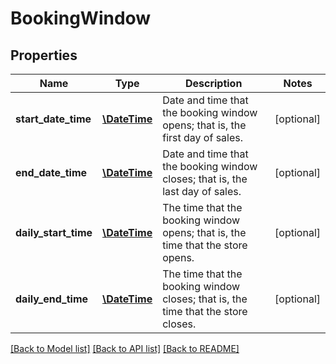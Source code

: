 # BookingWindow

## Properties
Name | Type | Description | Notes
------------ | ------------- | ------------- | -------------
**start_date_time** | [**\DateTime**](\DateTime.md) | Date and time that the booking window opens; that is, the first day of sales. | [optional] 
**end_date_time** | [**\DateTime**](\DateTime.md) | Date and time that the booking window closes; that is, the last day of sales. | [optional] 
**daily_start_time** | [**\DateTime**](\DateTime.md) | The time that the booking window opens; that is, the time that the store opens. | [optional] 
**daily_end_time** | [**\DateTime**](\DateTime.md) | The time that the booking window closes; that is, the time that the store closes. | [optional] 

[[Back to Model list]](../README.md#documentation-for-models) [[Back to API list]](../README.md#documentation-for-api-endpoints) [[Back to README]](../README.md)


